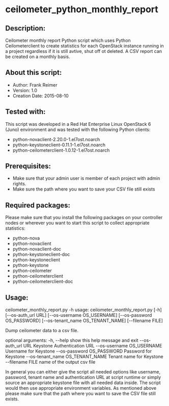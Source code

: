 # ceilometer_python_monthly_report

Description:
------------
Ceilometer monthly report Python script which uses Python Ceilometerclient to create statistics for each OpenStack instance running in a project regardless if it is still avtive, shut off ot deleted. A CSV report can be created on a monthly basis.

About this script:
------------------
- Author: Frank Reimer
- Version: 1.0
- Creation Date: 2015-08-10

Tested with:
------------
This script was developed in a Red Hat Enterprise Linux OpenStack 6 (Juno) environment and was tested with the following Python clients:
- python-novaclient-2.20.0-1.el7ost.noarch
- python-keystoneclient-0.11.1-1.el7ost.noarch
- python-ceilometerclient-1.0.12-1.el7ost.noarch

Prerequisites:
--------------
- Make sure that your admin user is member of each project with admin rights.
- Make sure the path where you want to save your CSV file still exists

Required packages:
------------------
Please make sure that you install the following packages on your controller nodes or wherever you want to start this script to collect appropriate statistics:
- python-nova
- python-novaclient
- python-novaclient-doc
- python-keystoneclient-doc
- python-keystoneclient
- python-keystone
- python-ceilometer
- python-ceilometerclient
- python-ceilometerclient-doc

Usage:
-----
ceilometer_monthly_report.py -h
usage: ceilometer_monthly_report.py [-h] [--os-auth_url URL]
                                    [--os-username OS_USERNAME]
                                    [--os-password OS_PASSWORD]
                                    [--os-tenant_name OS_TENANT_NAME]
                                    [--filename FILE]

Dump ceilometer data to a csv file.

optional arguments:
  -h, --help            show this help message and exit
  --os-auth_url URL     Keystone Authentication URL
  --os-username OS_USERNAME
                        Username for Keystone
  --os-password OS_PASSWORD
                        Password for Keystone
  --os-tenant_name OS_TENANT_NAME
                        Tenant name for Keystone
  --filename FILE       name of the output csv file

In general you can either give the script all needed options like username, password, tenant name and authentication URL at script runtime or simply source an appropriate keystone file with all needed data inside. The script would then use appropriate environment variables. As mentioned above please make sure that the path where you want to save the CSV file still exists.
